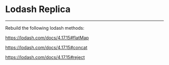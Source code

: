 # Lodash Replica

---

Rebuild the following lodash methods:

https://lodash.com/docs/4.17.15#flatMap

https://lodash.com/docs/4.17.15#concat

https://lodash.com/docs/4.17.15#reject
